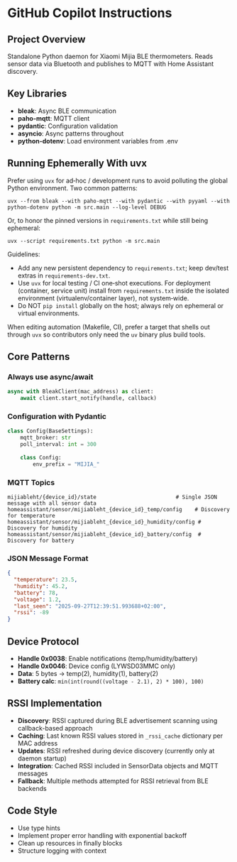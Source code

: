 # GitHub Copilot Instructions

## Project Overview
Standalone Python daemon for Xiaomi Mijia BLE thermometers. Reads sensor data via Bluetooth and publishes to MQTT with Home Assistant discovery.

## Key Libraries
- **bleak**: Async BLE communication
- **paho-mqtt**: MQTT client
- **pydantic**: Configuration validation
- **asyncio**: Async patterns throughout
- **python-dotenv**: Load environment variables from .env

## Running Ephemerally With uvx
Prefer using `uvx` for ad‑hoc / development runs to avoid polluting the global Python environment. Two common patterns:

```
uvx --from bleak --with paho-mqtt --with pydantic --with pyyaml --with python-dotenv python -m src.main --log-level DEBUG
```

Or, to honor the pinned versions in `requirements.txt` while still being ephemeral:

```
uvx --script requirements.txt python -m src.main
```

Guidelines:
- Add any new persistent dependency to `requirements.txt`; keep dev/test extras in `requirements-dev.txt`.
- Use `uvx` for local testing / CI one‑shot executions. For deployment (container, service unit) install from `requirements.txt` inside the isolated environment (virtualenv/container layer), not system‑wide.
- Do NOT `pip install` globally on the host; always rely on ephemeral or virtual environments.

When editing automation (Makefile, CI), prefer a target that shells out through `uvx` so contributors only need the `uv` binary plus build tools.

## Core Patterns

### Always use async/await
```python
async with BleakClient(mac_address) as client:
    await client.start_notify(handle, callback)
```

### Configuration with Pydantic
```python
class Config(BaseSettings):
    mqtt_broker: str
    poll_interval: int = 300
    
    class Config:
        env_prefix = "MIJIA_"
```

### MQTT Topics
```
mijiableht/{device_id}/state                         # Single JSON message with all sensor data
homeassistant/sensor/mijiableht_{device_id}_temp/config    # Discovery for temperature
homeassistant/sensor/mijiableht_{device_id}_humidity/config # Discovery for humidity  
homeassistant/sensor/mijiableht_{device_id}_battery/config  # Discovery for battery
```

### JSON Message Format
```json
{
  "temperature": 23.5,
  "humidity": 45.2, 
  "battery": 78,
  "voltage": 1.2,
  "last_seen": "2025-09-27T12:39:51.993688+02:00",
  "rssi": -89
}
```

## Device Protocol
- **Handle 0x0038**: Enable notifications (temp/humidity/battery)
- **Handle 0x0046**: Device config (LYWSD03MMC only) 
- **Data**: 5 bytes → temp(2), humidity(1), battery(2)
- **Battery calc**: `min(int(round((voltage - 2.1), 2) * 100), 100)`

## RSSI Implementation
- **Discovery**: RSSI captured during BLE advertisement scanning using callback-based approach
- **Caching**: Last known RSSI values stored in `_rssi_cache` dictionary per MAC address  
- **Updates**: RSSI refreshed during device discovery (currently only at daemon startup)
- **Integration**: Cached RSSI included in SensorData objects and MQTT messages
- **Fallback**: Multiple methods attempted for RSSI retrieval from BLE backends

## Code Style
- Use type hints
- Implement proper error handling with exponential backoff
- Clean up resources in finally blocks
- Structure logging with context
